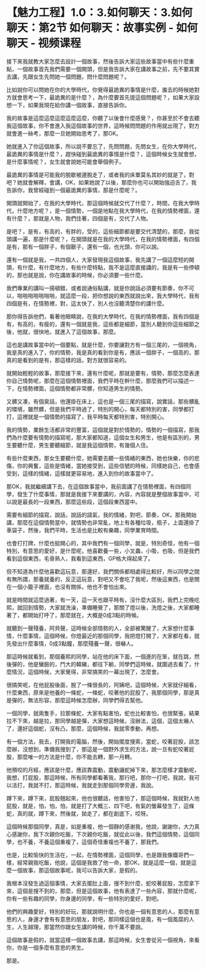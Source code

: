 # 【魅力工程】1.0：3.如何聊天：3.如何聊天：第2节 如何聊天：故事实例 - 如何聊天 - 视频课程

接下來我就教大家怎麼去設計一個故事，然後告訴大家這些故事當中有些什麼重點，一個故事首先我們需要一個開頭，但是我告訴大家在講故事之前，先不要其實去講，先跟女生先問她一個問題，問什麼問題呢？。

比如說你可以問她在你的大學時代，你覺得最詭異的事情是什麼，誰去的時候她對方就會思考一下，最詭異的是什麼？，為什麼要首先提這個問題呢？，如果大家設想一下，如果我現在給你講一個故事，直接告訴你。

我的故事是這麼這麼這麼這麼這麼，你聽了以後會什麼感覺？，你甚至於不會去聽我這個故事，你不會進入我這個故事的世界，這時候問問題的作用就出現了，對方就會進一絲考，那麼一旦她開始思考了，那OK。

她就進入了你這個故事，所以說不要忘了，先問問題，先問女生，在你大學時代，最詭異的事情是什麼？，趕快碰到最詭異的事情是什麼？，這個時候女生就會想，是什麼事情呢？，女生就會說她可能會舉個例子。

最詭異的事情是可能我的脫歇被邊脫走了，或者我的床單莫名其妙的就是了，對吧？她就會解釋，會講，OK，如果她說了以後，那麼你也可以開始強迫舌了，我告訴你，我曾經碰到一個最詭異的事情，那是什麼呢？。

開頭就開始了，在我的大學時代，那這個時候就交代了什麼？，時間，在我大學時代，什麼地方呢？，是一個情勢，一個是地點在我大學時代，在我的情勢裡面，還有什麼？，那就是人物，我們住著，四個是有，交代了人物。

是吧？，是有，有高的，有胖的，受的，這些細節都是要交代清楚的，那麼，我從頭講一遍，那是什麼呢？，在開頭就是在我的大學時代，在我的情勢裡面，有四個是有，那有一個胖子，有個獸子，還有一個，也光頭，你可以說。

還有一個就是我，一共四個人，大家發現我這個故事，我先講了一個這麼短的開頭，有什麼，有什麼地方，有些什麼特點，我不是這麼直接講的，我是有一些停頓的，那也就是說，你在講故事的時候，你必須要一些什麼。

我們專業的講叫一揚頓錯，或者說通俗點講，就是你說話必須要有節奏，你不可以，啪啪啪啪啪啪啪，就這麼一段，把你想說的東西就說出來，我大學時代，我有四個是有，在情勢裡，對，這太快了，別人也沒聽清楚你的講什麼。

那你得告訴他們，看著他眼睛說，在我的大學時代，在我的情勢裡面，我有四個是有，有高的，有瘦的，還有一個就是我，這些都是細節，當別人聽到你這些細節之後，他就，很快地，就進入了這個故事，那麼。

這也是講故事當中的一個要點，就是什麼，你要讓對方有一個三尾的，一個視角，我是真的進入了，你的情勢，我是真的看到你是有，應該一個胖子，一個高的，那真的是看到的是有，那這樣的話，對方就很容易的。

就開始輕輕的故事，那麼接下來，還有什麼呢，那就是要有，情勢，那麼怎麼表達你自己情勢呢，那麼在這個情勢裡面，我們平時在幹什麼，那麼我們可以描述一下，在情勢裡面，這個情勢都非常髒，你知道男生的情勢。

又髒又凑，有個臭話，他還掛在床上，這也是一個三尾的描寫，說實話，那些髒亂的環境，雖然髒，但是我們平時過了，特別的開心，每天都特別的害，同學都打打，這裡就是一個情勢的描寫了，我平時每天都特別害，特別開心。

我的情勢，業餘生活都非常的豐富，這個就是對於情勢的，情勢的一個描寫，那我們為什麼要有情勢的描寫呢，那大家都知道，這個女生和男生，他是有區別的，男生要聽什麼，男生要聽細節，就是我這個情勢，有幾個人住。

有些什麼東西，那女生要聽什麼，她需要去聽一些情緒的東西，她也快樂，你的悲傷，你的興奮，這些是情緒，當她接受到，這些信號的時候，同樣她自己，也會感受到，這樣的情緒，這樣就更容易地，進入到你的故事當中了。

那OK，我就繼續講下去，在這個故事當中，我前面講了在情勢裡面，有四個同學，發生了什麼事情，那就是我接下來要講的，內容，內容就是整個故事當中，可以說是最長的一段東西，那麼這些段，這個段東西當中。

需要有細節的描寫，說話，說話的語氣，我的情緒，對吧，節奏，OK，那我開始講，那麼在這個情勢當中，就情勢也非常亂，地上有各種垃圾，瓶子，上面還掛了車袋子，然後，我們平時，生活也是比較有樂趣，同學業育時間。

也會打打牌，什麼也挺開心的，其中我們有一個同學，就是，特別奇怪，他有一個特別，有意思的愛好，是什麼呢，他喜歡養一些，小叉蟲，小吸，也吸，但是我們看到這個東西，毛骨熟人，我看到這東西，GP格大得起來了。

但不知道為什麼他喜歡這玩意，那還好，我們關係都相處得比較好，所以同學之間有無所謂，那養就養的，反正這玩意，對吧又不會吃了我呢，然後這東西，也是關在一個小籠子裡面，也沒有關係，他也不會怕出來。

就是時間就這麼過著，有一天，這一天也跟平時有，沒什麼大區別，我們上完晚吃熙，就回到情勢，大家就洗澡，準備睡覺了，那關了燈以後，洗燈之後，大家都睡著了，都開始打呼了，那麼就在，大概是0成3點的時候。

就聽到一聲殘養，阿貝聲，這時候全部情勢的人，全部被驚醒了，大家想什麼事情，什麼事情，這個時候，你燈最近的那個同學，我把燈打開了，大家都在看，就先發出什麼事情，0成3點鐘，那麼殘養一聲，很嚇人。

那這時候就看到，那個養熙的同學，站在他的床下面，一個進的在笨，就在跳，然後彈的，他是蠻臉的，鬥大的韓豬，都往下躺，同學們這時候，就圍過去看了，什麼情況，這個時候，大家覺得，非常搞笑的一幕出現了，怎麼會。

很搞笑呢，在他屁股後面，脫了一條很長的，阿姨吧，這個時候，大家就仔細看，什麼東西，原來是他養的一條蛇，一條蛇，咬著他的屁股了，我那個同學，那是真是彈的，無法形容，那麼這時候怎麼辦，同學們得去幫他。

一個同學，就兩隻手，拉那條蛇，大家有點害怕，蛇也比較害怕，也很緊張，結果拉不下來，越是拉，那同學越是彈，大家想這時候，沒辦法，這個，這個太嚇人了，還好這個蛇，沒有凸，那麼，這個時候，我就零季動，再想。

有一個方法，我去，打開我的電腦，然後，開始擺度搜索，當蛇，咬著屁股，該怎麼辦，沒想到，準備我搜到了，那這是一個野外求生的方法，說一旦有蛇咬著屁股，那麼唯一的方法是什麼，你不能去轉，那一月轉。

他預咬的月經，應該是什麼，應該靠震動，震動讓蛇掉下來，那怎麼樣才震動呢，我想，打屁股，那這時候，所有同學都看著我，那行吧，那你一打吧，我說，我可以活打，我就不打，那這時候，我就走到那個同學旁邊，我說。

蹲下來，蹲下來，屁股翹起來，他也很聽話，他害怕了，那這個時候，我就對人他屁股，就是，怕，怕，怕，就是打了大概三、四下吧，有氣的螢幕發生了，這條蛇，真的就，蹲下來，然後就，拋走了，都在創底下，哎呀。

這個時候那個同學，真是，如是重複，他一個靜的感谢我，他說，謝謝你，大力真心感謝你，我下次親你吃飯，下次親你吃飯，就從此以後，我們這個情勢，這個同學，也不養，不養這個重複了，這個奇怪重複也不養了，那我們。

也是，比較愉快的生活在，一起，在情勢裡面，這個同學，也是跟我像鐵哥們一樣，經常親我吃飯，他說，這個是我救了他一命，那OK，就是這麼一個，就是這麼一個故事，那這個故事呢，我可以告訴大家，是假的。

我根本沒發生過這個事情，大家去擺肚上面，搜不到什麼，蛇咬著屁股，怎麼拿下來，這個是搜不到的，那麼，但是這個故事，他有表達了一些內容，那就什麼呢，你有一些有趣的同學，你身邊的同學，有一些特別的愛好，對吧。

他們的興趣愛好，特別的好玩，那就說明什麼，你也是一個有意思的人，那麼有意思的人，身邊才會有有意思的朋友，對吧，那同樣這個也是風，有一個風腐的人生，人生越理，那當然你跟女生講的時候，你千萬不要說。

這個故事是假的，就當這樣一個故事去講，那這時候，女生會從另一個視角，來看你，你是一個多麼有意思的男生。

那是。